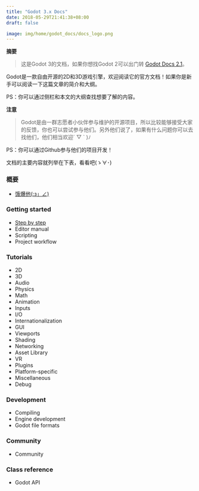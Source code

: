```yaml
---
title: "Godot 3.x Docs"
date: 2018-05-29T21:41:38+08:00
draft: false

image: img/home/godot_docs/docs_logo.png
---
```


**摘要**

> 这是Godot 3的文档，如果你想找Godot 2可以出门转 [Godot Docs 2.1](http://docs.godotengine.org/en/2.1/)。
<!--more-->

Godot是一款自由开源的2D和3D游戏引擎，欢迎阅读它的官方文档！如果你是新手可以阅读一下这篇文章的简介和大纲。

PS：你可以通过侧栏和本文的大纲查找想要了解的内容。

**注意**

> Godot是由一群志愿者小伙伴参与维护的开源项目，所以比较能够接受大家的反馈，你也可以尝试参与他们。另外他们说了，如果有什么问题你可以去找他们，他们相当欢迎´ ▽ ` )ﾉ

PS：你可以通过Github参与他们的项目开发！

文档的主要内容就列举在下表，看看吧(ゝ∀･)

### 概要

- [饿爆他(:з」∠)](../about/about/)

### Getting started

- [Step by step](../getting_started/step_by_step)
- Editor manual
- Scripting
- Project workflow

### Tutorials

- 2D
- 3D
- Audio
- Physics
- Math
- Animation
- Inputs
- I/O
- Internationalization
- GUI
- Viewports
- Shading
- Networking
- Asset Library
- VR
- Plugins
- Platform-specific
- Miscellaneous
- Debug

### Development

- Compiling
- Engine development
- Godot file formats

### Community

- Community

### Class reference

- Godot API
